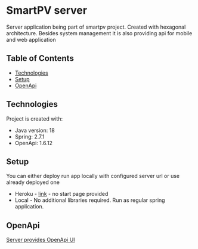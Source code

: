 # SmartPV server

Server application being part of smartpv project. Created with hexagonal architecture. Besides system management it is
also providing api for mobile and web application

## Table of Contents

- [Technologies](#Technologies)
- [Setup](#Setup)
- [OpenApi](#OpenApi)

## Technologies

Project is created with:

* Java version: 18
* Spring: 2.7.1
* OpenApi: 1.6.12

## Setup

You can either deploy run app locally with configured server url or use already deployed one

* Heroku - [link](https://smart-pv.herokuapp.com/) - no start page provided
* Local - No additional libraries required. Run as regular spring application.

## OpenApi

[Server provides OpenApi UI](https://smart-pv.herokuapp.com/swagger-ui/index.html#/)
